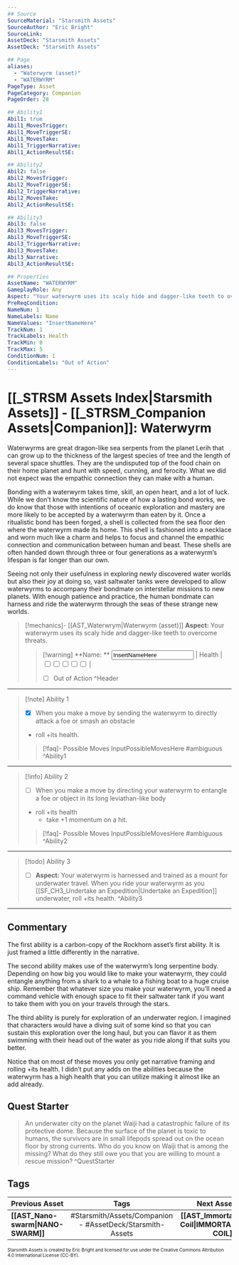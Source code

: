 ```yaml
---
## Source
SourceMaterial: "Starsmith Assets"
SourceAuthor: "Eric Bright"
SourceLink: 
AssetDeck: "Starsmith Assets"
AssetDeck: "Starsmith Assets"

## Page
aliases: 
  - "Waterwyrm (asset)"
  - "WATERWYRM"
PageType: Asset
PageCategory: Companion
PageOrder: 28

## Ability1
Abil1: true 
Abil1_MovesTrigger: 
Abil1_MoveTriggerSE: 
Abil1_MovesTake: 
Abil1_TriggerNarrative: 
Abil1_ActionResultSE: 

## Ability2
Abil2: false 
Abil2_MovesTrigger: 
Abil2_MoveTriggerSE: 
Abil2_TriggerNarrative: 
Abil2_MovesTake: 
Abil2_ActionResultSE: 

## Ability3
Abil3: false 
Abil3_MovesTrigger: 
Abil3_MoveTriggerSE: 
Abil3_TriggerNarrative: 
Abil3_MovesTake: 
Abil3_Narrative: 
Abil3_ActionResultSE: 

## Properties
AssetName: "WATERWYRM"
GameplayRole: Any
Aspect: "Your waterwyrm uses its scaly hide and dagger-like teeth to overcome threats."
PreReqCondition: 
NameNum: 1
NameLabels: Name
NameValues: "InsertNameHere"
TrackNum: 1
TrackLabels: Health
TrackMin: 0
TrackMax: 5
ConditionNum: 1
ConditionLabels: "Out of Action"
---
```

# [[_STRSM Assets Index|Starsmith Assets]] - [[_STRSM_Companion Assets|Companion]]: Waterwyrm
Waterwyrms are great dragon-like sea serpents from the planet Lerih that can grow up to the thickness of the largest species of tree and the length of several space shuttles. They are the undisputed top of the food chain on their home planet and hunt with speed, cunning, and ferocity. What we did not expect was the empathic connection they can make with a human.

Bonding with a waterwyrm takes time, skill, an open heart, and a lot of luck. While we don’t know the scientific nature of how a lasting bond works, we do know that those with intentions of oceanic exploration and mastery are more likely to be accepted by a waterwyrm than eaten by it. Once a ritualistic bond has been forged, a shell is collected from the sea floor den where the waterwyrm made its home. This shell is fashioned into a necklace and worn much like a charm and helps to focus and channel the empathic connection and communication between human and beast. These shells are often handed down through three or four generations as a waterwyrm’s lifespan is far longer than our own.

Seeing not only their usefulness in exploring newly discovered water worlds but also their joy at doing so, vast saltwater tanks were developed to allow waterwyrms to accompany their bondmate on interstellar missions to new planets. With enough patience and practice, the human bondmate can harness and ride the waterwyrm through the seas of these strange new worlds.

> [!mechanics]- [[AST_Waterwrym|Waterwyrm (asset)]]
> **Aspect:** Your waterwyrm uses its scaly hide and dagger-like teeth to overcome threats.
> > [!warning] **Name: ** <input type=texbox value="InsertNameHere"> | Health | <input type="checkbox" /><input type="checkbox" /><input type="checkbox" /><input type="checkbox" /><input type="checkbox" /> |
> > - [ ] Out of Action ^Header
___

> [!note] Ability 1
> - [x] When you make a move by sending the waterwyrm to directly attack a foe or smash an obstacle
> - roll +its health.
> > [!faq]- Possible Moves
> > InputPossibleMovesHere #ambiguous ^Ability1
___
> [!info] Ability 2
> - [ ] When you make a move by directing your waterwyrm to entangle a foe or object in its long leviathan-like body
> - roll +its health
> 	- take +1 momentum on a hit.
> > [!faq]- Possible Moves
> > InputPossibleMovesHere #ambiguous ^Ability2
___
> [!todo] Ability 3
> - [ ] **Aspect:** Your waterwyrm is harnessed and trained as a mount for underwater travel.
> When you ride your waterwyrm as you [[SF_CH3_Undertake an Expedition|Undertake an Expedition]] underwater, roll +its health. ^Ability3
___

## Commentary
The first ability is a carbon-copy of the Rockhorn asset’s first ability. It is just framed a little differently in the narrative.

The second ability makes use of the waterwyrm’s long serpentine body. Depending on how big you would like to make your waterwyrm, they could entangle anything from a shark to a whale to a fishing boat to a huge cruise ship. Remember that whatever size you make your waterwyrm, you’ll need a command vehicle with enough space to fit their saltwater tank if you want to take them with you on your travels through the stars.

The third ability is purely for exploration of an underwater region. I imagined that characters would have a diving suit of some kind so that you can sustain this exploration over the long haul, but you can flavor it as them swimming with their head out of the water as you ride along if that suits you better.

Notice that on most of these moves you only get narrative framing and rolling +its health. I didn’t put any adds on the abilities because the waterwyrm has a high health that you can utilize making it almost like an add already.

## Quest Starter
> An underwater city on the planet Waĳi had a catastrophic failure of its protective dome. Because the surface of the planet is toxic to humans, the survivors are in small lifepods spread out on the ocean floor by strong currents. Who do you know on Waĳi that is among the missing? What do they still owe you that you are willing to mount a rescue mission? ^QuestStarter

## Tags

| Previous Asset| Tags | Next Asset |
| :--- | :---: | ---: |
| **[[AST_Nano-swarm\|NANO-SWARM]]** | #Starsmith/Assets/Companion - #AssetDeck/Starsmith-Assets | **[[AST_Immortal Coil\|IMMORTAL COIL]]** |

<font size=-2>Starsmith Assets is created by Eric Bright and licensed for use under the Creative Commons Attribution 4.0 International License (CC-BY).</font>